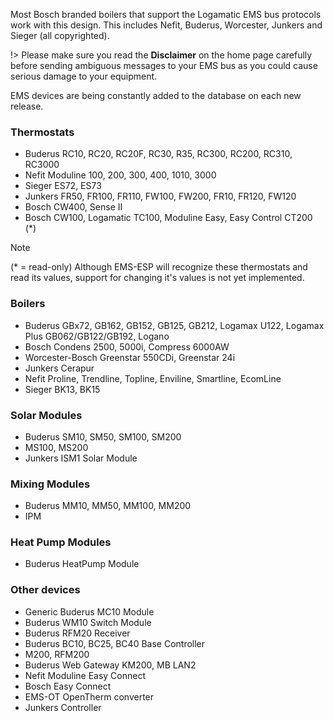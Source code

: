 Most Bosch branded boilers that support the Logamatic EMS bus protocols work with this design. This includes Nefit, Buderus, Worcester, Junkers and Sieger (all copyrighted).

!> Please make sure you read the **Disclaimer** on the home page carefully before sending ambiguous messages to your EMS bus as you could cause serious damage to your equipment.

EMS devices are being constantly added to the database on each new release.

### Thermostats

* Buderus RC10, RC20, RC20F, RC30, R35, RC300, RC200, RC310, RC3000
* Nefit Moduline 100, 200, 300, 400, 1010, 3000
* Sieger ES72, ES73
* Junkers FR50, FR100, FR110, FW100, FW200, FR10, FR120, FW120
* Bosch CW400, Sense II
* Bosch CW100, Logamatic TC100, Moduline Easy, Easy Control CT200  (*)

> [!NOTE]
> (* = read-only) Although EMS-ESP will recognize these thermostats and read its values, support for changing it's values is not yet implemented.

### Boilers

* Buderus GBx72, GB162, GB152, GB125, GB212, Logamax U122, Logamax Plus GB062/GB122/GB192, Logano
* Bosch Condens 2500, 5000i, Compress 6000AW
* Worcester-Bosch Greenstar 550CDi, Greenstar 24i
* Junkers Cerapur
* Nefit Proline, Trendline, Topline, Enviline, Smartline, EcomLine
* Sieger BK13, BK15

### Solar Modules

* Buderus SM10, SM50, SM100, SM200
* MS100, MS200
* Junkers ISM1 Solar Module

### Mixing Modules

* Buderus MM10, MM50, MM100, MM200
* IPM

### Heat Pump Modules

* Buderus HeatPump Module

### Other devices

* Generic Buderus MC10 Module
* Buderus WM10 Switch Module
* Buderus RFM20 Receiver
* Buderus BC10, BC25, BC40 Base Controller
* M200, RFM200
* Buderus Web Gateway KM200, MB LAN2
* Nefit Moduline Easy Connect
* Bosch Easy Connect
* EMS-OT OpenTherm converter
* Junkers Controller
